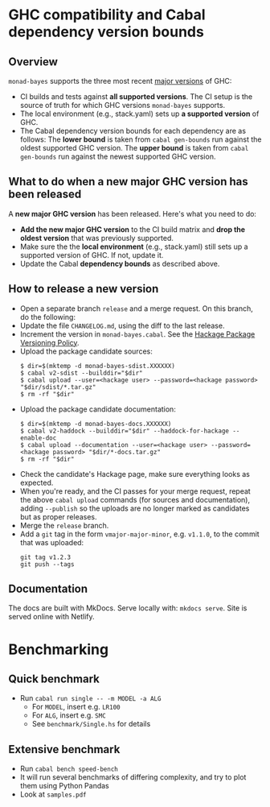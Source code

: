# GHC compatibility and Cabal dependency version bounds

## Overview

`monad-bayes` supports the three most recent [major versions][ghc-major] of
GHC:
- CI builds and tests against **all supported versions**. The CI setup is the
  source of truth for which GHC versions `monad-bayes` supports.
- The local environment (e.g., stack.yaml) sets up **a supported version** of
  GHC.
- The Cabal dependency version bounds for each dependency are as follows:
  The **lower bound** is taken from `cabal gen-bounds` run against the oldest
  supported GHC version. The **upper bound** is taken from `cabal gen-bounds`
  run against the newest supported GHC version.

## What to do when a new major GHC version has been released

A **new major GHC version** has been released. Here's what you need to do:
- **Add the new major GHC version** to the CI build matrix and **drop the
  oldest version** that was previously supported.
- Make sure the the **local environment** (e.g., stack.yaml) still sets up a
  supported version of GHC. If not, update it.
- Update the Cabal **dependency bounds** as described above.

## How to release a new version

- Open a separate branch `release` and a merge request. On this branch, do the following:
- Update the file `CHANGELOG.md`, using the diff to the last release.
- Increment the version in `monad-bayes.cabal`. See the [Hackage Package
  Versioning Policy][hackage-pvp].
- Upload the package candidate sources:
  ```console
  $ dir=$(mktemp -d monad-bayes-sdist.XXXXXX)
  $ cabal v2-sdist --builddir="$dir"
  $ cabal upload --user=<hackage user> --password=<hackage password> "$dir/sdist/*.tar.gz"
  $ rm -rf "$dir"
  ```
- Upload the package candidate documentation:
  ```console
  $ dir=$(mktemp -d monad-bayes-docs.XXXXXX)
  $ cabal v2-haddock --builddir="$dir" --haddock-for-hackage --enable-doc
  $ cabal upload --documentation --user=<hackage user> --password=<hackage password> "$dir/*-docs.tar.gz"
  $ rm -rf "$dir"
  ```
- Check the candidate's Hackage page, make sure everything looks as expected.
- When you're ready, and the CI passes for your merge request, repeat the above `cabal upload` commands (for sources and
  documentation), adding `--publish` so the uploads are no longer marked as
  candidates but as proper releases.
- Merge the `release` branch.
- Add a `git` tag in the form `vmajor-major-minor`, e.g. `v1.1.0`, to the commit that was uploaded:
  ```console
  git tag v1.2.3
  git push --tags
  ```

[ghc-major]: https://gitlab.haskell.org/ghc/ghc/wikis/working-conventions/releases#major-releases
[hackage-pvp]: https://pvp.haskell.org/


## Documentation

The docs are built with MkDocs. Serve locally with: `mkdocs serve`. Site is served online with Netlify.

# Benchmarking

## Quick benchmark

* Run `cabal run single -- -m MODEL -a ALG`
  * For `MODEL`, insert e.g. `LR100`
  * For `ALG`, insert e.g. `SMC`
  * See `benchmark/Single.hs` for details

## Extensive benchmark

* Run `cabal bench speed-bench`
* It will run several benchmarks of differing complexity, and try to plot them using Python Pandas
* Look at `samples.pdf`
